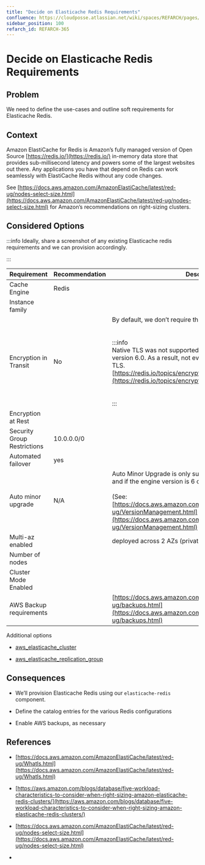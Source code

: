 ```yaml
---
title: "Decide on Elasticache Redis Requirements"
confluence: https://cloudposse.atlassian.net/wiki/spaces/REFARCH/pages/1175650441/REFARCH-365+-+Decide+on+Elasticache+Redis+Requirements
sidebar_position: 100
refarch_id: REFARCH-365
---
```


# Decide on Elasticache Redis Requirements

## Problem
We need to define the use-cases and outline soft requirements for Elasticache Redis.

## Context
Amazon ElastiCache for Redis is Amazon’s fully managed version of Open Source [https://redis.io/](https://redis.io/) in-memory data store that provides sub-millisecond latency and powers some of the largest websites out there. Any applications you have that depend on Redis can work seamlessly with ElastiCache Redis without any code changes.

See [https://docs.aws.amazon.com/AmazonElastiCache/latest/red-ug/nodes-select-size.html](https://docs.aws.amazon.com/AmazonElastiCache/latest/red-ug/nodes-select-size.html) for Amazon’s recommendations on right-sizing clusters.

## Considered Options

:::info
Ideally, share a screenshot of any existing Elasticache redis requirements and we can provision accordingly.

:::

|**Requirement** | **Recommendation** | **Description**|
| ----- | ----- | ----- |
|Cache Engine | Redis | |
|Instance family |  | |
|Encryption in Transit | No | By default, we don’t require this as <br/><br/><br/>:::info<br/>Native TLS was not supported prior to open source Redis version 6.0. As a result, not every Redis client library supports TLS.<br/>[https://redis.io/topics/encryption](https://redis.io/topics/encryption) <br/><br/><br/>:::|
|Encryption at Rest |  | |
|Security Group Restrictions | 10.0.0.0/0 | |
|Automated failover | yes | |
|Auto minor upgrade | N/A | Auto Minor Upgrade is only supported for engine type `"redis"` and if the engine version is 6 or higher.<br/><br/>(See: [https://docs.aws.amazon.com/AmazonElastiCache/latest/red-ug/VersionManagement.html](https://docs.aws.amazon.com/AmazonElastiCache/latest/red-ug/VersionManagement.html) )|
|Multi-az enabled |  | deployed across 2 AZs (private subnets)|
|Number of nodes |  | |
|Cluster Mode Enabled |  | |
|AWS Backup requirements |  | [https://docs.aws.amazon.com/AmazonElastiCache/latest/red-ug/backups.html](https://docs.aws.amazon.com/AmazonElastiCache/latest/red-ug/backups.html)|
Additional options

- [aws_elasticache_cluster](https://registry.terraform.io/providers/hashicorp/aws/latest/docs/resources/elasticache_cluster)

- [aws_elasticache_replication_group](https://registry.terraform.io/providers/hashicorp/aws/latest/docs/resources/elasticache_replication_group)

## Consequences
- We’ll provision Elasticache Redis using our `elasticache-redis` component.

- Define the catalog entries for the various Redis configurations

- Enable AWS backups, as necessary

## References
- [https://docs.aws.amazon.com/AmazonElastiCache/latest/red-ug/WhatIs.html](https://docs.aws.amazon.com/AmazonElastiCache/latest/red-ug/WhatIs.html)

- [https://aws.amazon.com/blogs/database/five-workload-characteristics-to-consider-when-right-sizing-amazon-elasticache-redis-clusters/](https://aws.amazon.com/blogs/database/five-workload-characteristics-to-consider-when-right-sizing-amazon-elasticache-redis-clusters/)

- [https://docs.aws.amazon.com/AmazonElastiCache/latest/red-ug/nodes-select-size.html](https://docs.aws.amazon.com/AmazonElastiCache/latest/red-ug/nodes-select-size.html)

-


